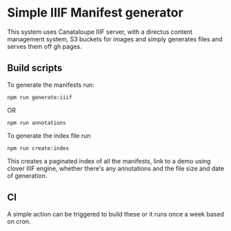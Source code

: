 # Simple IIIF Manifest generator

This system uses Canataloupe IIIF server, with a directus content management system, S3 buckets for images and simply generates files and serves them off gh pages.

## Build scripts

To generate the manifests run:

```
npm run generate:iiif 
```
OR

```
npm run annotations
```

To generate the index file run

```
npm run create:index
```

This creates a paginated index of all the manifests, link to a demo using clover IIIF engine, whether there's any annotations and the file size and date of generation.

## CI

A simple action can be triggered to build these or it runs once a week based on cron.
